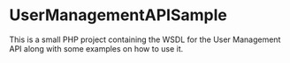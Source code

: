 # UserManagementAPISample
This is a small PHP project containing the WSDL for the User Management API along with some examples on how to use it. 
